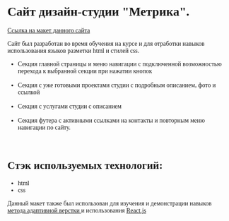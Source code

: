 
<!DOCTYPE html>
<html lang="en">
<head>
    <meta charset="UTF-8">
    <link rel="preconnect" href="https://fonts.googleapis.com">
    <link rel="preconnect" href="https://fonts.gstatic.com" crossorigin>
    <link href="https://fonts.googleapis.com/css2?family=Montserrat:ital,wght@0,100..900;1,100..900&display=swap" rel="stylesheet">
    <meta name="viewport" content="width=device-width, initial-scale=1.0">
</head>
<body style="font-family: 'Montserrat';
             font-weight: 400;">
    <h1>
        Сайт дизайн-студии "Метрика". 
    </h1>
    <div style="font-family: 'Montserrat';">
        <a href="https://www.figma.com/file/WjUv8i6TYmndKy7eCKx09y/SD-%D0%A1ode-%E2%80%94-%D0%B4%D0%B8%D0%B7%D0%B0%D0%B9%D0%BD-%D0%B8%D0%BD%D1%82%D0%B5%D1%80%D1%8C%D0%B5%D1%80%D0%B0-(Copy)?type=design&node-id=1-8&mode=design&t=DBfzCgWt1QISqJoV-0 "> 
          Ссылка на макет данного сайта</a>
    </div>
 <div>
    <p>
       Сайт был разработан во время обучения на курсе и для отработки навыков использования языков разметки html и стилей css. 
    </p>

  <ul>
    <li>
      Секция главной страницы и меню навигации с подключенной возможностью перехода к выбранной секции при нажатии кнопок
       <img src="https://github.com/kirafoxy/DS-Metrika/assets/136164233/ce74c4f4-b0d4-40c4-88a7-f629ff710410" alt="">
    </li>
  <br />
    <li>
      Секция с уже готовыми проектами студии с подробным описанием, фото и ссылкой
       <img src="https://github.com/kirafoxy/DS-Metrika/assets/136164233/b1ccd619-646c-4f5d-9723-d48b89c63148" alt="">
    </li>
    <br />
    <li>
      Секция с услугами студии с описанием
       <img src="https://github.com/kirafoxy/DS-Metrika/assets/136164233/156274af-f688-4265-815e-9829193c18a1" alt="">
    </li>
    <br />
    <li>
       Секция футера с активными ссылками на контакты и повторным меню навигации по сайту.
      <img src="https://github.com/kirafoxy/DS-Metrika/assets/136164233/3da6cf8d-475b-4ad3-91d9-9546f4599e74" alt="">
    </li>
   </ul>
<br />
  <h2 style="font-size: 24px;">
       Стэк используемых технологий: 
    </h2>
    <ul>
        <li>html</li>
        <li>css</li>
    </ul>
    <p> Данный макет также был использован для изучения и демонстрации навыков <a href="https://github.com/kirafoxy/DS-Metrika-adaptive">метода адаптивной верстки </a> и использования <a href="https://github.com/kirafoxy/React-metrica">React.js</a></p>

</body>
</html>
